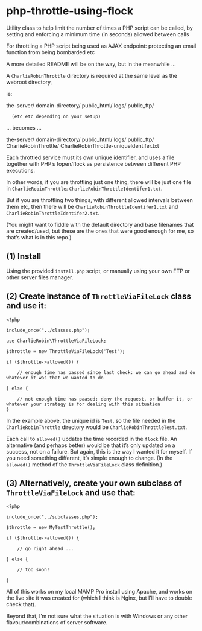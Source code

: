 # php-throttle-using-flock

Utility class to help limit the number of times a PHP script can be called, by setting and enforcing a minimum time (in seconds) allowed between calls

For throttling a PHP script being used as AJAX endpoint: protecting an email function from being bombarded etc

A more detailed README will be on the way, but in the meanwhile ...

A `CharlieRobinThrottle` directory is required at the same level as the webroot directory,

ie:

the-server/
   domain-directory/
      public_html/
      logs/
      public_ftp/

      (etc etc depending on your setup)

... becomes ...

the-server/
   domain-directory/
      public_html/
      logs/
      public_ftp/
      CharlieRobinThrottle/
         CharlieRobinThrottle-uniqueIdentifer.txt

Each throttled service must its own unique identifier, and uses a file together with PHP’s fopen/flock as persistence between different PHP executions.

In other words, if you are throttling just one thing, there will be just one file in `CharlieRobinThrottle`: `CharlieRobinThrottleIdentifer1.txt`.

But if you are throttling two things, with different allowed intervals between them etc, then there will be `CharlieRobinThrottleIdentifer1.txt` and `CharlieRobinThrottleIdentifer2.txt`.

(You might want to fiddle with the default directory and base filenames that are created/used, but these are the ones that were good enough for me, so that’s what is in this repo.)

## (1) Install

Using the provided `install.php` script, or manually using your own FTP or other server files manager.

## (2) Create instance of `ThrottleViaFileLock` class and use it:

```
<?php

include_once("../classes.php");

use CharlieRobin\ThrottleViaFileLock;

$throttle = new ThrottleViaFileLock('Test');

if ($throttle->allowed()) {

    // enough time has passed since last check: we can go ahead and do whatever it was that we wanted to do
    
} else {

    // not enough time has paased: deny the request, or buffer it, or whatever your strategy is for dealing with this situation
}
```
In the example above, the unique id is `Test`, so the file needed in the `CharlieRobinThrottle` directory would be `CharlieRobinThrottleTest.txt`.

Each call to `allowed()` updates the time recorded in the `flock` file. An alternative (and perhaps better) would be that it’s only updated on a success, not on a failure. But again, this is the way I wanted it for myself. If you need something different, it’s simple enough to change. (In the `allowed()` method of the `ThrottleViaFileLock` class definition.)

## (3) Alternatively, create your own subclass of `ThrottleViaFileLock` and use that:

```
<?php

include_once("../subclasses.php");

$throttle = new MyTestThrottle();

if ($throttle->allowed()) {

    // go right ahead ...

} else {

    // too soon!

}
```

All of this works on my local MAMP Pro install using Apache, and works on the live site it was created for (which I think is Nginx, but I’ll have to double check that).

Beyond that, I’m not sure what the situation is with Windows or any other flavour/combinations of server software.







